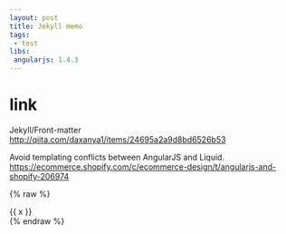 ```yaml
---
layout: post
title: Jekyll memo
tags:
 - test
libs:
 angularjs: 1.4.3
---
```


# link

Jekyll/Front-matter
http://qiita.com/daxanya1/items/24695a2a9d8bd6526b53

Avoid templating conflicts between AngularJS and Liquid.
https://ecommerce.shopify.com/c/ecommerce-design/t/angularjs-and-shopify-206974

{% raw %}
<div>
<span ng-repeat="x in [1,2,3,4]">{{ x }}</span>
</div>
{% endraw %}

